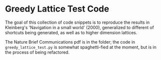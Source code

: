 # Greedy Lattice Test Code

The goal of this collection of code snippets is to reproduce the results in Kleinberg's 'Navigation in a small world' (2000), generalized to different of shortcuts being generated, as well as to higher dimension lattices.

The Nature Brief Communications pdf is in the folder; the code in `greedy_lattice_test.py` is somewhat spaghetti-fied at the moment, but is in the process of being refactored.
